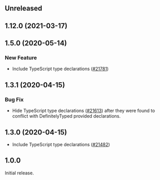 <!-- Learn how to maintain this file at https://github.com/WordPress/gutenberg/tree/HEAD/packages#maintaining-changelogs. -->

## Unreleased

## 1.12.0 (2021-03-17)

## 1.5.0 (2020-05-14)

### New Feature

-   Include TypeScript type declarations ([#21781](https://github.com/WordPress/gutenberg/pull/21781))

## 1.3.1 (2020-04-15)

### Bug Fix

-   Hide TypeScript type declarations ([#21613](https://github.com/WordPress/gutenberg/pull/21613))
    after they were found to conflict with DefinitelyTyped provided declarations.

## 1.3.0 (2020-04-15)

- Include TypeScript type declarations ([#21482](https://github.com/WordPress/gutenberg/pull/21482))

## 1.0.0

Initial release.
